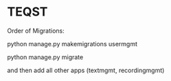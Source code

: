 # TEQST

Order of Migrations:

python manage.py makemigrations usermgmt

python manage.py migrate

and then add all other apps (textmgmt, recordingmgmt)
